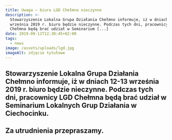 ```yaml
---
title: Uwaga – biuro LGD Chełmno nieczynne
description: >-
  Stowarzyszenie Lokalna Grupa Działania Chełmno informuje, iż w dniach 12-13
  września 2019 r. biuro będzie nieczynne. Podczas tych dni, pracownicy LGD
  Chełmna będą brać udział w Seminarium [...]
date: 2019-09-11T12:30:45+02:00
tags:
  - news
image: /assets/uploads/lgd.jpg
imageAlt: zdjęcie tytułowe
---
```

## Stowarzyszenie Lokalna Grupa Działania Chełmno informuje, iż w dniach 12-13 września 2019 r. biuro będzie nieczynne. Podczas tych dni, pracownicy LGD Chełmna będą brać udział w Seminarium Lokalnych Grup Działania w Ciechocinku.

## Za utrudnienia przepraszamy.

